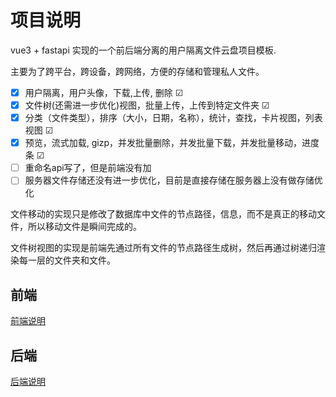 
# 项目说明

vue3 + fastapi 实现的一个前后端分离的用户隔离文件云盘项目模板. 

主要为了跨平台，跨设备，跨网络，方便的存储和管理私人文件。

- [X] 用户隔离，用户头像，下载,上传, 删除 ☑
- [x] 文件树(还需进一步优化)视图，批量上传，上传到特定文件夹  ☑
- [x] 分类（文件类型），排序（大小，日期，名称），统计，查找，卡片视图，列表视图 ☑
- [x] 预览，流式加载, gizp，并发批量删除，并发批量下载，并发批量移动，进度条 ☑
- [ ] 重命名api写了，但是前端没有加
- [ ] 服务器文件存储还没有进一步优化，目前是直接存储在服务器上没有做存储优化

文件移动的实现只是修改了数据库中文件的节点路径，信息，而不是真正的移动文件，所以移动文件是瞬间完成的。

文件树视图的实现是前端先通过所有文件的节点路径生成树，然后再通过树递归渲染每一层的文件夹和文件。

## 前端

[前端说明](./vue_interface/README.md)

## 后端

[后端说明](./fastapi_backend/README.md )

